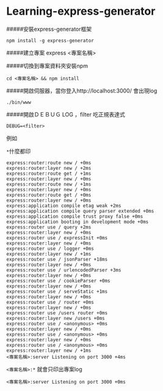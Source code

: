 # Learning-express-generator
#####安裝express-generator框架

	npm install -g express-generator

#####建立專案
express <專案名稱>

#####切換到專案資料夾安裝npm

	cd <專案名稱> && npm install

#####開啟伺服器，當你登入http://localhost:3000/ 會出現log

	./bin/www

#####開啟ＤＥＢＵＧ LOG ，filter 吃正規表達式
	
	DEBUG=<filter> 
例如<p>
`*`什麼都印<p>

	express:router:route new / +0ms
    express:router:layer new / +2ms
    express:router:route get / +1ms
    express:router:layer new / +0ms
    express:router:route new / +1ms
    express:router:layer new / +0ms
    express:router:route get / +0ms
    express:router:layer new / +0ms
    express:application compile etag weak +2ms
    express:application compile query parser extended +0ms
    express:application compile trust proxy false +0ms
    express:application booting in development mode +0ms
    express:router use / query +2ms
    express:router:layer new / +0ms
    express:router use / expressInit +0ms
    express:router:layer new / +0ms
    express:router use / logger +0ms
    express:router:layer new / +1ms
    express:router use / jsonParser +18ms
    express:router:layer new / +0ms
    express:router use / urlencodedParser +3ms
    express:router:layer new / +0ms
    express:router use / cookieParser +0ms
    express:router:layer new / +0ms
    express:router use / serveStatic +1ms
    express:router:layer new / +0ms
    express:router use / router +0ms
    express:router:layer new / +0ms
    express:router use /users router +0ms
    express:router:layer new /users +0ms
    express:router use / <anonymous> +0ms
    express:router:layer new / +0ms
    express:router use / <anonymous> +0ms
    express:router:layer new / +0ms
    express:router use / <anonymous> +0ms
    express:router:layer new / +1ms
    <專案名稱>:server Listening on port 3000 +4ms

`<專案名稱>:*`  就會只印出專案log

	<專案名稱>:server Listening on port 3000 +0ms